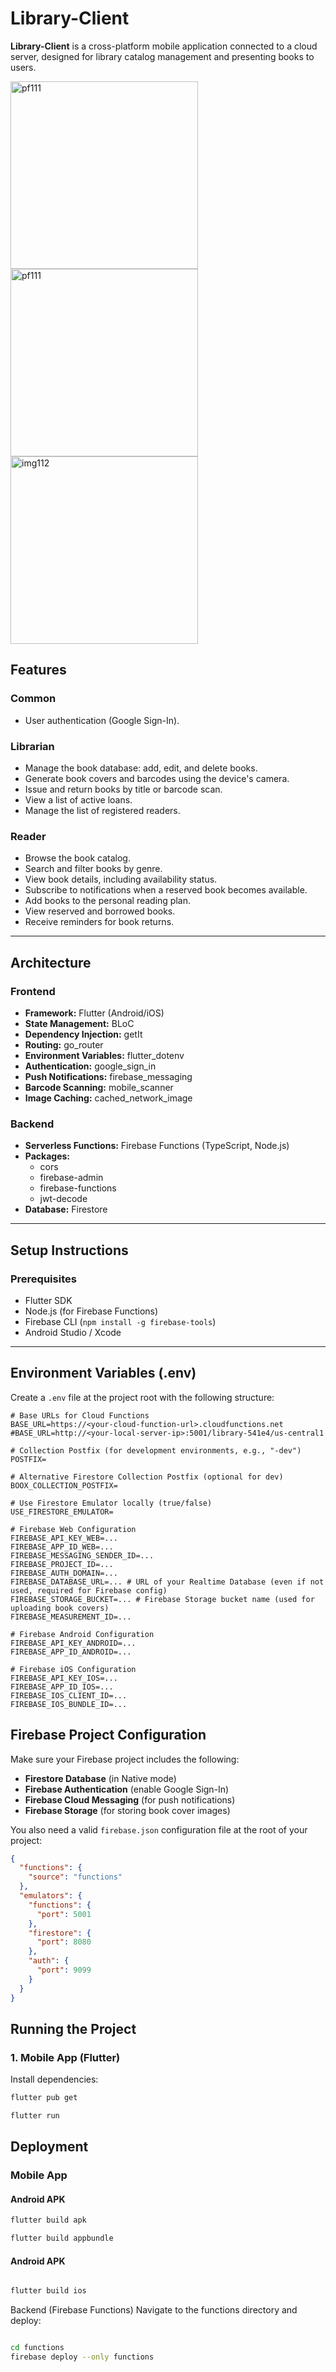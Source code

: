 # Library-Client

**Library-Client** is a cross-platform mobile application connected to a cloud server, designed for library catalog management and presenting books to users.



<p align="left">
  <img src="https://github.com/user-attachments/assets/64ed23b7-6bbc-435e-a54a-a89b4acf60d5" alt="pf111" height="300">
  <img src="https://github.com/user-attachments/assets/487bbebc-999a-403b-8336-06a1f171c9f1" alt="pf111" height="300">
  <img src="https://github.com/user-attachments/assets/4e61e829-683c-4dd9-8ec1-9e3187224ce4" alt="img112" height="300">

</p>


## Features

### Common
- User authentication (Google Sign-In).

### Librarian
- Manage the book database: add, edit, and delete books.
- Generate book covers and barcodes using the device's camera.
- Issue and return books by title or barcode scan.
- View a list of active loans.
- Manage the list of registered readers.

### Reader
- Browse the book catalog.
- Search and filter books by genre.
- View book details, including availability status.
- Subscribe to notifications when a reserved book becomes available.
- Add books to the personal reading plan.
- View reserved and borrowed books.
- Receive reminders for book returns.

---

## Architecture

### Frontend
- **Framework:** Flutter (Android/iOS)
- **State Management:** BLoC
- **Dependency Injection:** getIt
- **Routing:** go_router
- **Environment Variables:** flutter_dotenv
- **Authentication:** google_sign_in
- **Push Notifications:** firebase_messaging
- **Barcode Scanning:** mobile_scanner
- **Image Caching:** cached_network_image

### Backend
- **Serverless Functions:** Firebase Functions (TypeScript, Node.js)
- **Packages:**
  - cors
  - firebase-admin
  - firebase-functions
  - jwt-decode
- **Database:** Firestore

---

## Setup Instructions

### Prerequisites

- Flutter SDK
- Node.js (for Firebase Functions)
- Firebase CLI (`npm install -g firebase-tools`)
- Android Studio / Xcode

---

## Environment Variables (.env)

Create a `.env` file at the project root with the following structure:

```env
# Base URLs for Cloud Functions
BASE_URL=https://<your-cloud-function-url>.cloudfunctions.net
#BASE_URL=http://<your-local-server-ip>:5001/library-541e4/us-central1

# Collection Postfix (for development environments, e.g., "-dev")
POSTFIX=

# Alternative Firestore Collection Postfix (optional for dev)
BOOX_COLLECTION_POSTFIX=

# Use Firestore Emulator locally (true/false)
USE_FIRESTORE_EMULATOR=

# Firebase Web Configuration
FIREBASE_API_KEY_WEB=...
FIREBASE_APP_ID_WEB=...
FIREBASE_MESSAGING_SENDER_ID=...
FIREBASE_PROJECT_ID=...
FIREBASE_AUTH_DOMAIN=...
FIREBASE_DATABASE_URL=... # URL of your Realtime Database (even if not used, required for Firebase config)
FIREBASE_STORAGE_BUCKET=... # Firebase Storage bucket name (used for uploading book covers)
FIREBASE_MEASUREMENT_ID=...

# Firebase Android Configuration
FIREBASE_API_KEY_ANDROID=...
FIREBASE_APP_ID_ANDROID=...

# Firebase iOS Configuration
FIREBASE_API_KEY_IOS=...
FIREBASE_APP_ID_IOS=...
FIREBASE_IOS_CLIENT_ID=...
FIREBASE_IOS_BUNDLE_ID=...

```

## Firebase Project Configuration

Make sure your Firebase project includes the following:

- **Firestore Database** (in Native mode)
- **Firebase Authentication** (enable Google Sign-In)
- **Firebase Cloud Messaging** (for push notifications)
- **Firebase Storage** (for storing book cover images)

You also need a valid `firebase.json` configuration file at the root of your project:

```json
{
  "functions": {
    "source": "functions"
  },
  "emulators": {
    "functions": {
      "port": 5001
    },
    "firestore": {
      "port": 8080
    },
    "auth": {
      "port": 9099
    }
  }
}

```

## Running the Project

### 1. Mobile App (Flutter)

Install dependencies:

```bash
flutter pub get

flutter run

```

## Deployment

### Mobile App

#### Android APK

```bash
flutter build apk

flutter build appbundle

```

#### Android APK

```bash

flutter build ios

```

Backend (Firebase Functions)
Navigate to the functions directory and deploy:

```bash

cd functions
firebase deploy --only functions

```


